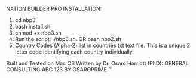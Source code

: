 NATION BUILDER PRO INSTALLATION:

1. cd nbp3
2. bash install.sh
3. chmod +x nbp3.sh
4. Run the script: ./nbp3.sh. OR bash nbp2.sh 
5. Country Codes (Alpha-2) list in countries.txt text file. This is a unique 2 letter code identifying each country individually.

Built and Tested on Mac OS
Written by Dr. Osaro Harriott (PhD): GENERAL CONSULTING ABC 123 BY OSAROPRIME ™